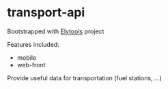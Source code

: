 # transport-api

Bootstrapped with [Elytools](https://github.com/Elyspio/media-tools) project

Features included:

- mobile
- web-front

Provide useful data for transportation (fuel stations, ...)